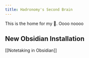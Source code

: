 ```yaml
---
title: Hadronomy's Second Brain
---
```


This is the home for my 🧠.
Oooo noooo

## New Obsidian Installation

[[Notetaking in Obsidian]]
